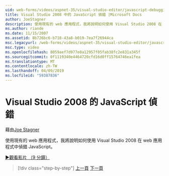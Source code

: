 ```yaml
---
uid: web-forms/videos/aspnet-35/visual-studio-editor/javascript-debugging-in-visual-studio-2008
title: Visual Studio 2008 中的 JavaScript 偵錯 |Microsoft Docs
author: JoeStagner
description: 使用現有的 web 應用程式，我將說明如何使用 Visual Studio 2008 在 web 應用程式中偵錯 JavaScript。
ms.author: riande
ms.date: 11/15/2007
ms.assetid: 8b726bc6-b718-43a8-b019-7ea7f26944ca
msc.legacyurl: /web-forms/videos/aspnet-35/visual-studio-editor/javascript-debugging-in-visual-studio-2008
msc.type: video
ms.openlocfilehash: 8059aef7d977e0a12957f05fab38fc2e831a345f
ms.sourcegitcommit: 0f1119340e4464720cfd16d0ff15764746ea1fea
ms.translationtype: MT
ms.contentlocale: zh-TW
ms.lasthandoff: 04/09/2019
ms.locfileid: "59387836"
---
```

# <a name="javascript-debugging-in-visual-studio-2008"></a>Visual Studio 2008 的 JavaScript 偵錯

藉由[Joe Stagner](https://github.com/JoeStagner)

使用現有的 web 應用程式，我將說明如何使用 Visual Studio 2008 在 web 應用程式中偵錯 JavaScript。

[&#9654;觀看影片 （9 分鐘）](https://channel9.msdn.com/Blogs/ASP-NET-Site-Videos/javascript-debugging-in-visual-studio-2008)

> [!div class="step-by-step"]
> [上一頁](javascript-intellisense-support-in-visual-studio-2008.md)
> [下一頁](multi-targeting-support-in-visual-studio-2008.md)
